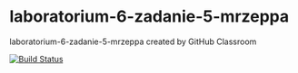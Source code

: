 # laboratorium-6-zadanie-5-mrzeppa
laboratorium-6-zadanie-5-mrzeppa created by GitHub Classroom


[![Build Status](https://travis-ci.com/testowanieaplikacjijavaug/laboratorium-6-zadanie-5-mrzeppa.svg?branch=master)](https://travis-ci.com/testowanieaplikacjijavaug/laboratorium-6-zadanie-5-mrzeppa)
